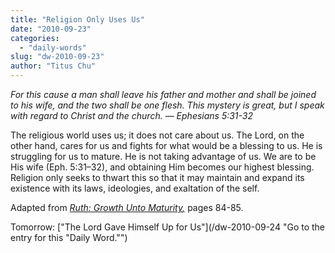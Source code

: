 ```yaml
---
title: "Religion Only Uses Us"
date: "2010-09-23"
categories: 
  - "daily-words"
slug: "dw-2010-09-23"
author: "Titus Chu"
---
```


_For this cause a man shall leave his father and mother and shall be joined to his wife, and the two shall be one flesh. This mystery is great, but I speak with regard to Christ and the church. — Ephesians 5:31-32_

The religious world uses us; it does not care about us. The Lord, on the other hand, cares for us and fights for what would be a blessing to us. He is struggling for us to mature. He is not taking advantage of us. We are to be His wife (Eph. 5:31–32), and obtaining Him becomes our highest blessing. Religion only seeks to thwart this so that it may maintain and expand its existence with its laws, ideologies, and exaltation of the self.

Adapted from _[Ruth: Growth Unto Maturity](/book-ruth/ "Go to the listing for this book.")[,](/book-journey/ "Go to the listing for this book.")_ pages 84-85.

Tomorrow: ["The Lord Gave Himself Up for Us"](/dw-2010-09-24 "Go to the entry for this "Daily Word."")
